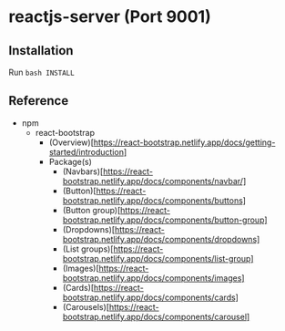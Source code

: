 # reactjs-server (Port 9001)
## Installation
Run `bash INSTALL`
## Reference
- npm
  - react-bootstrap
    - (Overview)[https://react-bootstrap.netlify.app/docs/getting-started/introduction]
    - Package(s)
      - (Navbars)[https://react-bootstrap.netlify.app/docs/components/navbar/]
      - (Button)[https://react-bootstrap.netlify.app/docs/components/buttons]
      - (Button group)[https://react-bootstrap.netlify.app/docs/components/button-group]
      - (Dropdowns)[https://react-bootstrap.netlify.app/docs/components/dropdowns]
      - (List groups)[https://react-bootstrap.netlify.app/docs/components/list-group]
      - (Images)[https://react-bootstrap.netlify.app/docs/components/images]
      - (Cards)[https://react-bootstrap.netlify.app/docs/components/cards]
      - (Carousels)[https://react-bootstrap.netlify.app/docs/components/carousel]
